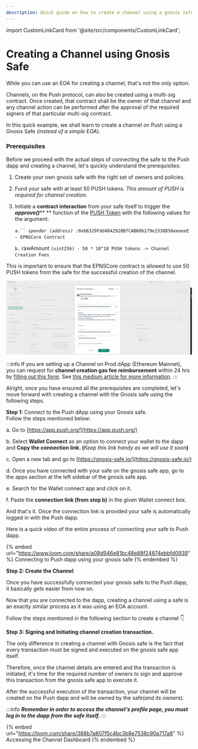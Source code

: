 ```yaml
---
description: Quick guide on how to create a channel using a gnosis safe
---
```


import CustomLinkCard from '@site/src/components/CustomLinkCard';

# Creating a Channel using Gnosis Safe

While you can use an EOA for creating a channel, that's not the only option.&#x20;

Channels, on the Push protocol, can also be created using a multi-sig contract. Once created, that contract shall be the owner of that channel and any channel action can be performed after the approval of the required signers of that particular multi-sig contract.

In this quick example, we shall learn to create a channel on Push using a Gnosis Safe (_instead of a simple EOA_).

### Prerequisites

Before we proceed with the actual steps of connecting the safe to the Push dapp and creating a channel, let's quickly understand the prerequisites:

1. Create your own gnosis safe with the right set of owners and policies.
2. Fund your safe with at least 50 PUSH tokens. _This amount of PUSH is required for channel creation._
3.  Initiate a **contract interaction** from your safe itself to trigger the _**approve()**_** ** function of the [PUSH Token](https://etherscan.io/token/0xf418588522d5dd018b425e472991e52ebbeeeeee) with the following values for the argument:

    `a.`` `_`spender (address) :`_`0x66329Fdd4042928BfCAB60b179e1538D56eeeeeE - EPNSCore Contract`

    `b.` rawAmount `(uint256) - 50 * 10^18 PUSH tokens -> Channel Creation Fees`

This is important to ensure that the EPNSCore contract is allowed to use 50 PUSH tokens from the safe for the successful creation of the channel.

![A sample of how PUSH approval transaction looks like from SAFE](../../../../static/img/assets/gnosis-safe-1.png)

:::info
If you are setting up a Channel on Prod dApp (Ethereum Mainnet), you can request for **channel creation gas fee reimbursement** within 24 hrs by [filling out this form](https://docs.google.com/forms/d/e/1FAIpQLScNQ2\_mACRQgyIPsr47woE69\_FOds8aLIGupT20QIEUMfgnQw/viewform). See [this medium article for more information](https://medium.com/ethereum-push-notification-service/calling-all-hobbyist-devs-channel-creation-gas-fee-is-now-refundable-6631ccd01baf).
:::

Alright, once you have ensured all the prerequisites are completed, let's move forward with creating a channel with the Gnosis safe using the following steps.

**Step 1:** Connect to the Push dApp using your Gnosis safe. \
Follow the steps mentioned below:

a. Go to [https://app.push.org/](https://app.push.org/)

b. Select **Wallet Connect** as an option to connect your wallet to the dapp and **Copy the connection link. (**_Keep this link handy as we will use it soon_**)**

c. Open a new tab and go to [https://gnosis-safe.io/](https://gnosis-safe.io/)

d. Once you have connected with your safe on the gnosis safe app, go to the apps section at the left sidebar of the gnosis safe app.

e. Search for the Wallet connect app and click on it.

f. Paste the **connection link (**from step b**)** in the given Wallet connect box.

And that's it. Once the connection link is provided your safe is automatically logged in with the Push dapp.

Here is a quick video of the entire process of connecting your safe to Push dapp.

{% embed url="https://www.loom.com/share/a08d946e81bc48e88f24874ebbfd0939" %}
Connecting to Push dapp using your gnosis safe
{% endembed %}

**Step 2: Create the Channel**&#x20;

Once you have successfully connected your gnosis safe to the Push dapp, it basically gets easier from now on.&#x20;

Now that you are connected to the dapp, creating a channel using a safe is an exactly similar process as it was using an EOA account.

Follow the steps mentioned in the following section to create a channel 👇

<CustomLinkCard text='Deploying your First Channel' link='./deploying-your-first-channel'/>

**Step 3: Signing and Initiating channel creation transaction.**

The only difference in creating a channel with Gnosis safe is the fact that every transaction must be signed and executed on the gnosis safe app itself.

Therefore, once the channel details are entered and the transaction is initiated, it's time for the required number of owners to sign and approve this transaction from the gnosis safe app to execute it.

After the successful execution of the transaction, your channel will be created on the Push dapp and will be owned by the safe(_and its owners_).

:::info
_**Remember in order to access the channel's profile page,  you must log in to the dapp from the safe itself.**_
:::

{% embed url="https://loom.com/share/388b7a807f5c4bc3b8e7538c90a717a8" %}
Accessing the Channel Dashboard
{% endembed %}
